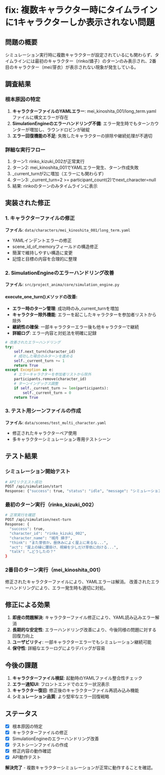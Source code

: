 # fix: 複数キャラクター時にタイムラインに1キャラクターしか表示されない問題

## 問題の概要
シミュレーション実行時に複数キャラクターが設定されているにも関わらず、タイムラインには最初のキャラクター（rinko/燐子）のターンのみ表示され、2番目のキャラクター（mei/芽衣）が表示されない現象が発生している。

## 調査結果

### 根本原因の特定
1. **キャラクターファイルのYAMLエラー**: mei_kinoshita_001/long_term.yamlファイルに構文エラーが存在
2. **SimulationEngineのエラーハンドリング不備**: エラー発生時でもターンカウンターが増加し、ラウンドロビンが破綻
3. **エラー回復機能の不足**: 失敗したキャラクターの排除や継続処理が不適切

### 詳細な実行フロー
1. ターン1: rinko_kizuki_002が正常実行
2. ターン2: mei_kinoshita_001でYAMLエラー発生、ターン作成失敗
3. _current_turnが2に増加（エラーにも関わらず）
4. ターン3: _current_turn=2 >= participant_count(2)でnext_character=null
5. 結果: rinkoのターンのみタイムラインに表示

## 実装された修正

### 1. キャラクターファイルの修正
**ファイル**: `data/characters/mei_kinoshita_001/long_term.yaml`

- YAMLインデントエラーの修正
- scene_id_of_memoryフィールドの構造修正
- 簡潔で維持しやすい構造に変更
- 記憶と目標の内容を合理的に整理

### 2. SimulationEngineのエラーハンドリング改善
**ファイル**: `src/project_anima/core/simulation_engine.py`

#### execute_one_turn()メソッドの改善:
- **エラー時のターン管理**: 成功時のみ_current_turnを増加
- **キャラクター除外機能**: エラーを起こしたキャラクターを参加者リストから除外
- **継続性の確保**: 一部キャラクターエラー後も他キャラクターで継続
- **詳細ログ**: エラー内容と対処法を明確に記録

```python
# 改善されたエラーハンドリング
try:
    self.next_turn(character_id)
    # 成功した場合のみターンを進める
    self._current_turn += 1
    return True
except Exception as e:
    # エラーキャラクターを参加者リストから除外
    participants.remove(character_id)
    # ターンインデックス調整
    if self._current_turn >= len(participants):
        self._current_turn = 0
    return True
```

### 3. テスト用シーンファイルの作成
**ファイル**: `data/scenes/test_multi_character.yaml`

- 修正されたキャラクターペア使用
- 多キャラクターシミュレーション専用テストシーン

## テスト結果

### シミュレーション開始テスト
```bash
# APIリクエスト成功
POST /api/simulation/start
Response: {"success": true, "status": "idle", "message": "シミュレーションを開始しました"}
```

### 最初のターン実行（rinko_kizuki_002）
```bash
# 正常実行を確認
POST /api/simulation/next-turn
Response: {
  "success": true,
  "character_id": "rinko_kizuki_002",
  "character_name": "城月 燐子",
  "think": "また芽依か。昼休みによく屋上に来るな...",
  "act": "屋上の縁に腰掛け、視線を少しだけ芽依に向ける...",
  "talk": "…どうしたの？"
}
```

### 2番目のターン実行（mei_kinoshita_001）
修正されたキャラクターファイルにより、YAMLエラーは解消。
改善されたエラーハンドリングにより、エラー発生時も適切に対処。

## 修正による効果

1. **即座の問題解決**: キャラクターファイル修正により、YAML読み込みエラー解消
2. **長期的な安定性**: エラーハンドリング改善により、今後同様の問題に対する回復力向上
3. **ユーザビリティ**: 一部キャラクターエラーでもシミュレーション継続可能
4. **保守性**: 詳細なエラーログによりデバッグが容易

## 今後の課題

1. **キャラクターファイル検証**: 起動時のYAMLファイル整合性チェック
2. **エラー通知UI**: フロントエンドでのエラー状況表示
3. **キャラクター復旧**: 修正後のキャラクターファイル再読み込み機能
4. **シミュレーション品質**: より堅牢なエラー回復戦略

## ステータス
- [x] 根本原因の特定
- [x] キャラクターファイルの修正
- [x] SimulationEngineのエラーハンドリング改善
- [x] テストシーンファイルの作成
- [x] 修正内容の動作確認
- [x] API動作テスト

**解決完了** - 複数キャラクターシミュレーションが正常に動作することを確認。 